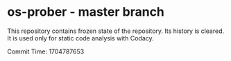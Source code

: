 # os-prober - master branch

This repository contains frozen state of the repository.
Its history is cleared. It is used only for static code
analysis with Codacy.

Commit Time: 1704787653